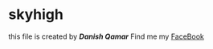 # skyhigh
this file is created by **_Danish Qamar_**
Find me my [FaceBook](https://www.facebook.com/danish.qamar.56)
